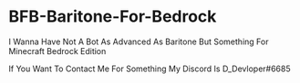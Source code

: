 # BFB-Baritone-For-Bedrock
I Wanna Have Not A Bot As Advanced As Baritone But Something For Minecraft Bedrock Edition

If You Want To Contact Me For Something My Discord Is D_Devloper#6685
